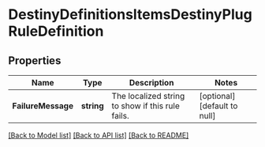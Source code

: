 # DestinyDefinitionsItemsDestinyPlugRuleDefinition

## Properties
Name | Type | Description | Notes
------------ | ------------- | ------------- | -------------
**FailureMessage** | **string** | The localized string to show if this rule fails. | [optional] [default to null]

[[Back to Model list]](../README.md#documentation-for-models) [[Back to API list]](../README.md#documentation-for-api-endpoints) [[Back to README]](../README.md)


